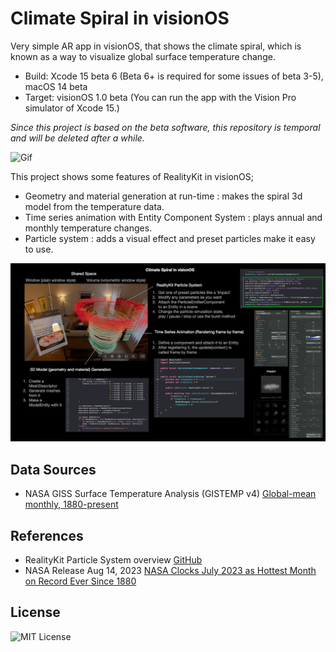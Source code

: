 # Climate Spiral in visionOS

Very simple AR app in visionOS, that shows the climate spiral, which is known as a way to visualize global surface temperature change.

- Build: Xcode 15 beta 6 (Beta 6+ is required for some issues of beta 3-5), macOS 14 beta
- Target: visionOS 1.0 beta (You can run the app with the Vision Pro simulator of Xcode 15.)

*Since this project is based on the beta software, this repository is temporal and will be deleted after a while.*

![Gif](assets/gif01.gif)

This project shows some features of RealityKit in visionOS;

- Geometry and material generation at run-time : makes the spiral 3d model from the temperature data.
- Time series animation with Entity Component System : plays annual and monthly temperature changes.
- Particle system : adds a visual effect and preset particles make it easy to use.

![Image](assets/pict01_1600.png)

## Data Sources

- NASA GISS Surface Temperature Analysis (GISTEMP v4) [Global-mean monthly, 1880-present](https://data.giss.nasa.gov/gistemp/)


## References

- RealityKit Particle System overview [GitHub](https://github.com/ynagatomo/evolution-Metal-ARKit-RealityKit-sheet)
- NASA Release Aug 14, 2023 [NASA Clocks July 2023 as Hottest Month on Record Ever Since 1880](https://www.nasa.gov/press-release/nasa-clocks-july-2023-as-hottest-month-on-record-ever-since-1880)

## License

![MIT License](http://img.shields.io/badge/license-MIT-blue.svg?style=flat)
